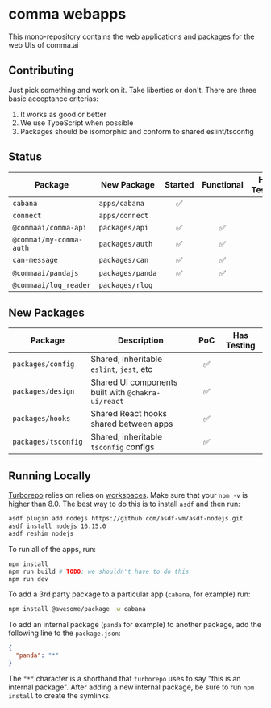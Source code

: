 # comma webapps

This mono-repository contains the web applications and packages for the web UIs of comma.ai

## Contributing

Just pick something and work on it. Take liberties or don't. There are three basic acceptance criterias:

1. It works as good or better
2. We use TypeScript when possible
3. Packages should be isomorphic and conform to shared eslint/tsconfig

## Status

| Package                 | New Package      | Started | Functional | Has Testing |
| ----------------------- | ---------------- | :-----: | :--------: | :---------: |
| `cabana`                | `apps/cabana`    |   ✅    |            |             |
| `connect`               | `apps/connect`   |         |            |             |
| `@commaai/comma-api`    | `packages/api`   |   ✅    |     ✅     |             |
| `@commai/my-comma-auth` | `packages/auth`  |   ✅    |     ✅     |             |
| `can-message`           | `packages/can`   |   ✅    |     ✅     |             |
| `@commaai/pandajs`      | `packages/panda` |   ✅    |     ✅     |             |
| `@commaai/log_reader`   | `packages/rlog`  |         |            |             |

## New Packages

| Package             | Description                                        | PoC | Has Testing |
| ------------------- | -------------------------------------------------- | :-: | :---------: |
| `packages/config`   | Shared, inheritable `eslint`, `jest`, etc          | ✅  |             |
| `packages/design`   | Shared UI components built with `@chakra-ui/react` | ✅  |             |
| `packages/hooks `   | Shared React hooks shared between apps             | ✅  |             |
| `packages/tsconfig` | Shared, inheritable `tsconfig` configs             | ✅  |             |

## Running Locally

[Turborepo](https://turborepo.org/) relies on relies on [workspaces](https://docs.npmjs.com/cli/v8/using-npm/workspaces). Make sure that your `npm -v` is higher than 8.0. The best way to do this is to install `asdf` and then run:

```bash
asdf plugin add nodejs https://github.com/asdf-vm/asdf-nodejs.git
asdf install nodejs 16.15.0
asdf reshim nodejs
```

To run all of the apps, run:

```bash
npm install
npm run build # TODO: we shouldn't have to do this
npm run dev
```

To add a 3rd party package to a particular app (`cabana`, for example) run:

```bash
npm install @awesome/package -w cabana
```

To add an internal package (`panda` for example) to another package, add the following line to the `package.json`:

```json
{
  "panda": "*"
}
```

The `"*"` character is a shorthand that `turborepo` uses to say "this is an internal package". After adding a new internal package, be sure to run `npm install` to create the symlinks.
